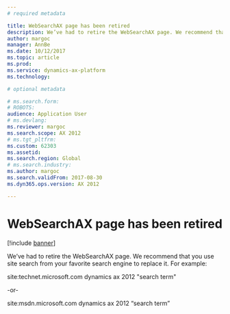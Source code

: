 ```yaml
---
# required metadata

title: WebSearchAX page has been retired
description: We’ve had to retire the WebSearchAX page. We recommend that you use site search from your favorite search engine to replace it.
author: margoc
manager: AnnBe
ms.date: 10/12/2017
ms.topic: article
ms.prod: 
ms.service: dynamics-ax-platform
ms.technology: 

# optional metadata

# ms.search.form: 
# ROBOTS: 
audience: Application User
# ms.devlang: 
ms.reviewer: margoc
ms.search.scope: AX 2012
# ms.tgt_pltfrm: 
ms.custom: 62303
ms.assetid: 
ms.search.region: Global
# ms.search.industry: 
ms.author: margoc
ms.search.validFrom: 2017-08-30
ms.dyn365.ops.version: AX 2012

---
```


# WebSearchAX page has been retired

[!include [banner](../includes/banner.md)]

We’ve had to retire the WebSearchAX page. We recommend that you use site search from your favorite search engine to replace it.  For example: 

site:technet.microsoft.com dynamics ax 2012 "search term"

-or-

site:msdn.microsoft.com dynamics ax 2012 “search term”

